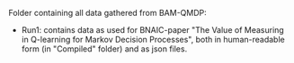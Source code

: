 Folder containing all data gathered from BAM-QMDP:

- Run1: contains data as used for BNAIC-paper "The Value of Measuring in Q-learning for Markov Decision Processes", both in human-readable form (in "Compiled" folder) and as json files.
